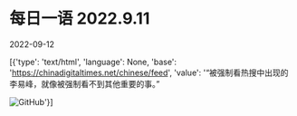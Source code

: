 # 每日一语 2022.9.11

2022-09-12

[{'type': 'text/html', 'language': None, 'base': 'https://chinadigitaltimes.net/chinese/feed', 'value': '“被强制看热搜中出现的李易峰，就像被强制看不到其他重要的事。”

![GitHub](https://chinadigitaltimes.net/chinese/files/2022/09/9.11.jpg)'}]